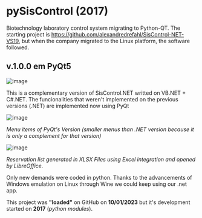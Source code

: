 # pySisControl (2017)

Biotechnology laboratory control system migrating to Python-QT. The starting project is https://github.com/alexandredrefahl/SisControl-NET-VS19, but when the company migrated to the Linux platform, the software followed.

## v.1.0.0 em PyQt5

![image](https://github.com/alexandredrefahl/pySisControl/assets/24326296/e82c80c6-9b3b-43e6-ada2-530502c75f41)

This is a complementary version of SisControl.NET writted on VB.NET + C#.NET. The funcionalities that weren't implemented on the previous versions (.NET) are implemented now using PyQt

![image](https://github.com/alexandredrefahl/pySisControl/assets/24326296/4c28b132-0bb6-4994-92f7-809c730972ec)

_Menu items of PyQt's Version (smaller menus than .NET version because it is only a complement for that version)_

![image](https://github.com/alexandredrefahl/pySisControl/assets/24326296/acc23661-33b9-4e16-abac-66dd81ce28f2)

_Reservation list generated in XLSX Files using Excel integration and opened by LibreOffice._

Only new demands were coded in python. Thanks to the advancements of Windows emulation on Linux through Wine we could keep using our .net app.

This project was **"loaded"** on GitHub on **10/01/2023** but it's development started on **2017** (_python modules_).
